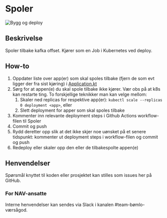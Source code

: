 # Spoler
![Bygg og deploy](https://github.com/navikt/helse-spoler/workflows/Bygg%20og%20deploy/badge.svg)

## Beskrivelse
Spoler tilbake kafka offset. Kjører som en Job i Kubernetes ved deploy.

## How-to
1. Oppdater liste over app(er) som skal spoles tilbake (fjern de som evt ligger der fra sist kjøring) i [Application.kt](https://github.com/navikt/helse-spoler/blob/master/src/main/kotlin/no/nav/helse/spoler/Application.kt#L27)
1. Sørg for at appen(e) du skal spole tilbake ikke kjører. Vær obs på at k8s kan restarte ting. To forskjellige teknikker man kan velge mellom:
    1. Skaler ned replicas for respektive app(er): `kubectl scale --replicas 0 deployment <app>`, eller
    1. Slett deployment for apper som skal spoles tilbake
1. Kommenter inn relevante deployment steps i Github Actions workflow-filen til Spoler
1. Commit og push
1. Rydd deretter opp slik at det ikke skjer noe uønsket på et senere tidspunkt: kommenter ut deployment steps i workflow-filen og commit og push
1. Redeploy eller skaler opp den eller de tilbakespolte appen(e)

## Henvendelser
Spørsmål knyttet til koden eller prosjektet kan stilles som issues her på GitHub.

### For NAV-ansatte
Interne henvendelser kan sendes via Slack i kanalen #team-bømlo-værsågod.
